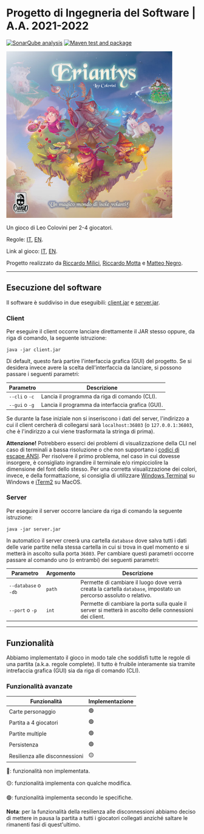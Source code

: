 # Progetto di Ingegneria del Software | A.A. 2021-2022

[![SonarQube analysis](https://github.com/mrmotta/ing-sw-2022-milici-motta-negro/actions/workflows/sonarqube.yml/badge.svg?branch=main)](https://github.com/mrmotta/ing-sw-2022-milici-motta-negro/actions/workflows/sonarqube.yml)
[![Maven test and package](https://github.com/mrmotta/ing-sw-2022-milici-motta-negro/actions/workflows/maven.yml/badge.svg)](https://github.com/mrmotta/ing-sw-2022-milici-motta-negro/actions/workflows/maven.yml)

![Erianty splash screen](src/main/resources/splash.jpg)

Un gioco di Leo Colovini per 2-4 giocatori.

Regole: [IT](https://www.craniocreations.it/wp-content/uploads/2021/11/Eriantys_ITA_bassa.pdf),
[EN](https://craniointernational.com/2021/wp-content/uploads/2021/06/Eriantys_rules_small.pdf).

Link al gioco: [IT](https://www.craniocreations.it/prodotto/eriantys/),
[EN](https://craniointernational.com/products/eriantys/).

Progetto realizzato da [Riccardo Milici](https://github.com/RiccardoMilici),
[Riccardo Motta](https://github.com/mrmotta) e [Matteo Negro](https://github.com/Matteo-Negro).

---

## Esecuzione del software

Il software è suddiviso in due eseguibili: [client.jar](deliverables/jar/client.jar)
e [server.jar](deliverables/jar/server.jar).

### Client

Per eseguire il client occorre lanciare direttamente il JAR stesso oppure, da riga di comando, la seguente istruzione:

    java -jar client.jar

Di default, questo farà partire l'interfaccia grafica (GUI) del progetto. Se si desidera invece avere la scelta
dell'interfaccia da lanciare, si possono passare i seguenti parametri:

| Parametro      | Descrizione                                       |
|----------------|---------------------------------------------------|
| `--cli` o `-c` | Lancia il programma da riga di comando (CLI).     |
| `--gui` o `-g` | Lancia il programma da interfaccia grafica (GUI). |

Se durante la fase iniziale non si inseriscono i dati del server, l'indirizzo a cui il client cercherà di collegarsi
sarà `localhost:36803` (o `127.0.0.1:36803`, che è l'indirizzo a cui viene trasformata la stringa di prima).

**Attenzione!** Potrebbero esserci dei problemi di visualizzazione della CLI nel caso di terminali a bassa risoluzione o
che non supportano i [codici di escape ANSI](https://it.wikipedia.org/wiki/Codici_di_escape_ANSI). Per risolvere il
primo problema, nel caso in cui dovesse insorgere, è consigliato ingrandire il terminale e/o rimpicciolire la dimensione
del font dello stesso. Per una corretta visualizzazione dei colori, invece, e della formattazione, si consiglia di
utilizzare [Windows Terminal](https://docs.microsoft.com/en-us/windows/terminal/) su Windows
e [iTerm2](https://iterm2.com/) su MacOS.

### Server

Per eseguire il server occorre lanciare da riga di comando la seguente istruzione:

    java -jar server.jar

In automatico il server creerà una cartella `database` dove salva tutti i dati delle varie partite nella stessa cartella
in cui si trova in quel momento e si metterà in ascolto sulla porta `36803`. Per cambiare questi parametri occorre
passare al comando uno (o entrambi) dei seguenti parametri:

| Parametro            | Argomento | Descrizione                                                                                                        |
|----------------------|-----------|--------------------------------------------------------------------------------------------------------------------|
| `--database` o `-db` | `path`    | Permette di cambiare il luogo dove verrà creata la cartella `database`, impostato un percorso assoluto o relativo. |
| `--port` o `-p`      | `int`     | Permette di cambiare la porta sulla quale il server si metterà in ascolto delle connessioni dei client.            |

---

## Funzionalità

Abbiamo implementato il gioco in modo tale che soddisfi tutte le regole di una partita (a.k.a. regole complete). Il
tutto è fruibile interamente sia tramite intrefaccia grafica (GUI) sia da riga di comando (CLI).

### Funzionalità avanzate

| Funzionalità                   | Implementazione |
|--------------------------------|-----------------|
| Carte personaggio              | 🟢              |
| Partita a 4 giocatori          | 🟢              |
| Partite multiple               | 🟢              |
| Persistenza                    | 🟢              |
| Resilienza alle disconnessioni | 🟡              |

🔴: funzionalità non implementata.

🟡: funzionalità implementa con qualche modifica.

🟢: funzionalità implementa secondo le specifiche.

**Nota**: per la funzionalità della resilienza alle disconnessioni abbiamo deciso di mettere in pausa la partita a tutti
i giocatori collegati anziché saltare le rimanenti fasi di quest'ultimo.
